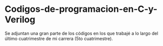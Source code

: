 # Codigos-de-programacion-en-C-y-Verilog
Se adjuntan una gran parte de los códigos en los que trabajé a lo largo del último cuatrimestre de mi carrera (5to cuatrimestre).
